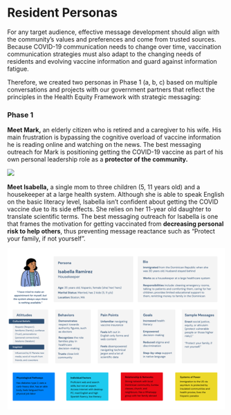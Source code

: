 # Resident Personas

For any target audience, effective message development should align with the community’s values and preferences and come from trusted sources. Because COVID-19 communication needs to change over time, vaccination communication strategies must also adapt to the changing needs of residents and evolving vaccine information and guard against information fatigue. 

Therefore, we created two personas in Phase 1 \(a, b, c\) based on multiple conversations and projects with our government partners that reflect the principles in the Health Equity Framework with strategic messaging:

### Phase 1

**Meet Mark,** an elderly citizen who is retired and a caregiver to his wife. His main frustration is bypassing the cognitive overload of vaccine information he is reading online and watching on the news. The best messaging outreach for Mark is positioning getting the COVID-19 vaccine as part of his own personal leadership role as a **protector of the community.** 

![](https://lh4.googleusercontent.com/iAc-1tB7-1kuH7OtdsNRRiiObHulaLZowes1FbOIDZILIrPKv-QoHyEFLhuLUhAU2Db2TTNiG8Ilfk-Os3TLO0dwfWxPgT67kpWoNGIthF0i8XVixuLwJ1ZfVZnCBriJLNo6HWgD)

**Meet Isabella,** a single mom to three children \(5, 11 years old\) and a housekeeper at a large health system. Although she is able to speak English on the basic literacy level, Isabella isn’t confident about getting the COVID vaccine due to its side effects. She relies on her 11-year old daughter to translate scientific terms. The best messaging outreach for Isabella is one that frames the motivation for getting vaccinated from **decreasing personal risk to help others**, thus preventing message reactance such as “Protect your family, if not yourself”.

![](../.gitbook/assets/personas-2-isabella%20%281%29.png)

